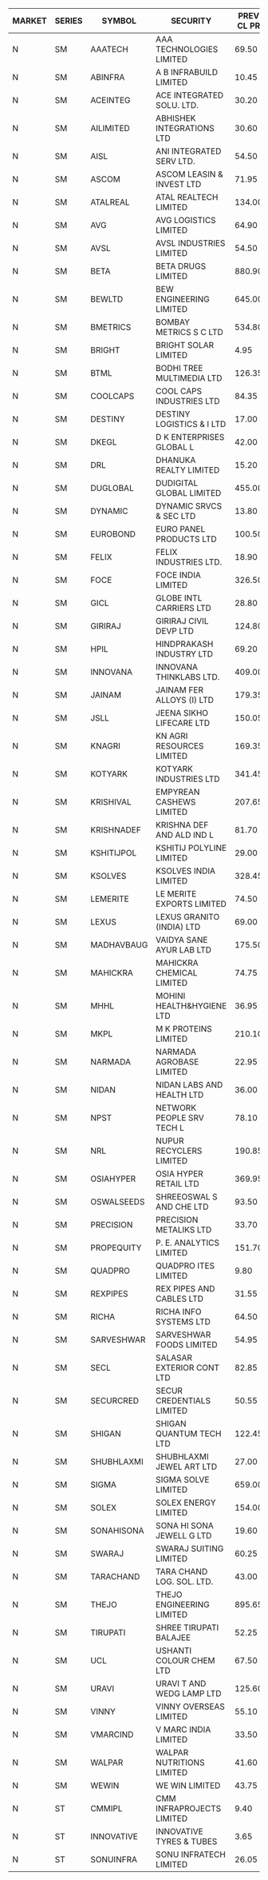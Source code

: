 


| MARKET | SERIES | SYMBOL | SECURITY | PREV CL PR | OPEN PRICE | HIGH PRICE | LOW PRICE | CLOSE PRICE | NET TRDVAL | NET TRDQTY | CORP IND | HI 52 WK | LO 52 WK |
| ----- | ----- | ----- | ----- | ----- | ----- | ----- | ----- | ----- | ----- | ----- | ----- | ----- | ----- |
| N | SM | AAATECH | AAA TECHNOLOGIES LIMITED | 69.50 | 70.10 | 70.10 | 70.10 | 70.10 | 630900.00 | 9000 |  | 78.00 | 42.55 |
| N | SM | ABINFRA | A B INFRABUILD LIMITED | 10.45 | 9.95 | 10.95 | 9.95 | 10.95 | 124000.00 | 12000 |  | 11.85 | 5.80 |
| N | SM | ACEINTEG | ACE INTEGRATED SOLU. LTD. | 30.20 | 30.30 | 30.30 | 30.30 | 30.30 | 136350.00 | 4500 |  | 31.50 | 14.45 |
| N | SM | AILIMITED | ABHISHEK INTEGRATIONS LTD | 30.60 | 29.10 | 29.10 | 29.10 | 29.10 | 87300.00 | 3000 |  | 38.60 | 19.00 |
| N | SM | AISL | ANI INTEGRATED SERV LTD. | 54.50 | 51.80 | 51.80 | 51.80 | 51.80 | 124320.00 | 2400 |  | 72.45 | 31.55 |
| N | SM | ASCOM | ASCOM LEASIN & INVEST LTD | 71.95 | 68.40 | 68.40 | 68.40 | 68.40 | 273600.00 | 4000 |  | 81.00 | 30.00 |
| N | SM | ATALREAL | ATAL REALTECH LIMITED | 134.00 | 132.00 | 139.75 | 132.00 | 139.40 | 1725200.00 | 12800 |  | 188.40 | 30.95 |
| N | SM | AVG | AVG LOGISTICS LIMITED | 64.90 | 68.10 | 68.10 | 68.10 | 68.10 | 81720.00 | 1200 |  | 85.00 | 51.10 |
| N | SM | AVSL | AVSL INDUSTRIES LIMITED | 54.50 | 57.00 | 57.20 | 57.00 | 57.20 | 342600.00 | 6000 |  | 57.20 | 32.10 |
| N | SM | BETA | BETA DRUGS LIMITED | 880.90 | 905.00 | 905.00 | 793.00 | 827.80 | 8288740.00 | 10000 |  | 1024.40 | 271.75 |
| N | SM | BEWLTD | BEW ENGINEERING LIMITED | 645.00 | 653.00 | 677.25 | 653.00 | 677.25 | 3197125.00 | 4750 |  | 1187.20 | 228.15 |
| N | SM | BMETRICS | BOMBAY METRICS S C LTD | 534.80 | 550.10 | 561.50 | 550.00 | 550.50 | 5342520.00 | 9600 |  | 567.10 | 117.90 |
| N | SM | BRIGHT | BRIGHT SOLAR LIMITED | 4.95 | 4.95 | 5.15 | 4.75 | 5.05 | 433650.00 | 87000 |  | 10.90 | 4.60 |
| N | SM | BTML | BODHI TREE MULTIMEDIA LTD | 126.35 | 126.00 | 126.00 | 126.00 | 126.00 | 151200.00 | 1200 |  | 174.00 | 65.00 |
| N | SM | COOLCAPS | COOL CAPS INDUSTRIES LTD | 84.35 | 83.50 | 83.50 | 80.50 | 80.50 | 1237200.00 | 15000 |  | 88.00 | 41.50 |
| N | SM | DESTINY | DESTINY LOGISTICS & I LTD | 17.00 | 17.85 | 17.85 | 16.15 | 16.65 | 2065800.00 | 120000 |  | 17.85 | 8.05 |
| N | SM | DKEGL | D K ENTERPRISES GLOBAL L | 42.00 | 42.25 | 42.25 | 41.75 | 41.75 | 756750.00 | 18000 |  | 72.60 | 34.70 |
| N | SM | DRL | DHANUKA REALTY LIMITED | 15.20 | 15.95 | 15.95 | 15.95 | 15.95 | 95700.00 | 6000 |  | 23.15 | 7.50 |
| N | SM | DUGLOBAL | DUDIGITAL GLOBAL LIMITED | 455.00 | 448.00 | 476.00 | 448.00 | 476.00 | 1850000.00 | 4000 |  | 476.00 | 95.00 |
| N | SM | DYNAMIC | DYNAMIC SRVCS & SEC LTD | 13.80 | 14.35 | 14.35 | 13.50 | 13.55 | 279500.00 | 20000 |  | 57.70 | 13.15 |
| N | SM | EUROBOND | EURO PANEL PRODUCTS LTD | 100.50 | 102.00 | 103.95 | 100.00 | 101.05 | 3657300.00 | 36000 |  | 147.65 | 72.05 |
| N | SM | FELIX | FELIX INDUSTRIES LTD. | 18.90 | 18.00 | 18.00 | 18.00 | 18.00 | 72000.00 | 4000 |  | 46.95 | 12.35 |
| N | SM | FOCE | FOCE INDIA LIMITED | 326.50 | 326.50 | 329.00 | 326.50 | 329.00 | 393300.00 | 1200 |  | 329.00 | 185.10 |
| N | SM | GICL | GLOBE INTL CARRIERS LTD | 28.80 | 30.20 | 30.20 | 27.90 | 27.90 | 435750.00 | 15000 |  | 30.20 | 17.15 |
| N | SM | GIRIRAJ | GIRIRAJ CIVIL DEVP LTD | 124.80 | 129.10 | 129.10 | 129.10 | 129.10 | 154920.00 | 1200 |  | 129.10 | 63.65 |
| N | SM | HPIL | HINDPRAKASH INDUSTRY LTD | 69.20 | 72.65 | 72.65 | 72.65 | 72.65 | 217950.00 | 3000 |  | 93.90 | 45.40 |
| N | SM | INNOVANA | INNOVANA THINKLABS LTD. | 409.00 | 408.75 | 408.75 | 404.00 | 404.00 | 812750.00 | 2000 |  | 478.00 | 119.25 |
| N | SM | JAINAM | JAINAM FER ALLOYS (I) LTD | 179.35 | 170.50 | 181.00 | 170.40 | 181.00 | 2813500.00 | 16000 |  | 218.60 | 69.70 |
| N | SM | JSLL | JEENA SIKHO LIFECARE LTD | 150.05 | 145.15 | 153.50 | 145.00 | 151.40 | 2702950.00 | 18000 |  | 182.50 | 136.10 |
| N | SM | KNAGRI | KN AGRI RESOURCES LIMITED | 169.35 | 172.00 | 172.00 | 162.00 | 169.85 | 9414400.00 | 56000 |  | 261.00 | 144.00 |
| N | SM | KOTYARK | KOTYARK INDUSTRIES LTD | 341.45 | 325.05 | 349.95 | 325.05 | 349.90 | 1060820.00 | 3200 |  | 402.00 | 67.90 |
| N | SM | KRISHIVAL | EMPYREAN CASHEWS LIMITED | 207.65 | 218.00 | 218.00 | 218.00 | 218.00 | 2616000.00 | 12000 |  | 218.00 | 68.00 |
| N | SM | KRISHNADEF | KRISHNA DEF AND ALD IND L | 81.70 | 77.65 | 81.40 | 77.65 | 80.00 | 2365950.00 | 30000 |  | 118.35 | 70.60 |
| N | SM | KSHITIJPOL | KSHITIJ POLYLINE LIMITED | 29.00 | 30.40 | 30.40 | 30.40 | 30.40 | 141846.40 | 4666 |  | 45.65 | 19.85 |
| N | SM | KSOLVES | KSOLVES INDIA LIMITED | 328.45 | 324.00 | 342.50 | 324.00 | 335.00 | 3055200.00 | 9200 |  | 1718.20 | 292.60 |
| N | SM | LEMERITE | LE MERITE EXPORTS LIMITED | 74.50 | 75.85 | 75.85 | 67.20 | 72.00 | 2405440.00 | 33600 |  | 77.20 | 67.20 |
| N | SM | LEXUS | LEXUS GRANITO (INDIA) LTD | 69.00 | 67.00 | 67.90 | 65.55 | 65.55 | 595650.00 | 9000 |  | 73.30 | 10.30 |
| N | SM | MADHAVBAUG | VAIDYA SANE AYUR LAB LTD | 175.50 | 176.00 | 176.00 | 176.00 | 176.00 | 844800.00 | 4800 |  | 249.40 | 133.25 |
| N | SM | MAHICKRA | MAHICKRA CHEMICAL LIMITED | 74.75 | 73.90 | 73.90 | 73.90 | 73.90 | 110850.00 | 1500 |  | 96.50 | 61.25 |
| N | SM | MHHL | MOHINI HEALTH&HYGIENE LTD | 36.95 | 33.30 | 34.15 | 33.30 | 33.45 | 507450.00 | 15000 |  | 47.40 | 19.15 |
| N | SM | MKPL | M K PROTEINS LIMITED | 210.10 | 202.00 | 202.00 | 202.00 | 202.00 | 3232000.00 | 16000 |  | 215.00 | 79.50 |
| N | SM | NARMADA | NARMADA AGROBASE LIMITED | 22.95 | 22.50 | 22.50 | 22.50 | 22.50 | 162000.00 | 7200 |  | 23.50 | 10.00 |
| N | SM | NIDAN | NIDAN LABS AND HEALTH LTD | 36.00 | 35.05 | 36.70 | 35.00 | 36.70 | 214300.00 | 6000 |  | 70.70 | 32.20 |
| N | SM | NPST | NETWORK PEOPLE SRV TECH L | 78.10 | 75.00 | 77.00 | 75.00 | 77.00 | 366400.00 | 4800 |  | 92.50 | 49.05 |
| N | SM | NRL | NUPUR RECYCLERS LIMITED | 190.85 | 190.00 | 190.10 | 185.10 | 189.00 | 5968435.00 | 31900 |  | 316.05 | 124.20 |
| N | SM | OSIAHYPER | OSIA HYPER RETAIL LTD | 369.95 | 345.00 | 365.00 | 333.00 | 365.00 | 4433800.00 | 12800 |  | 397.00 | 134.00 |
| N | SM | OSWALSEEDS | SHREEOSWAL S AND CHE LTD | 93.50 | 93.90 | 93.90 | 93.90 | 93.90 | 375600.00 | 4000 |  | 99.80 | 30.60 |
| N | SM | PRECISION | PRECISION METALIKS LTD | 33.70 | 35.90 | 35.90 | 32.15 | 32.15 | 472900.00 | 14000 |  | 55.95 | 32.00 |
| N | SM | PROPEQUITY | P. E. ANALYTICS LIMITED | 151.70 | 152.00 | 152.00 | 144.10 | 149.75 | 3561000.00 | 24000 |  | 204.10 | 141.00 |
| N | SM | QUADPRO | QUADPRO ITES LIMITED | 9.80 | 9.80 | 9.80 | 9.80 | 9.80 | 58800.00 | 6000 |  | 18.80 | 9.00 |
| N | SM | REXPIPES | REX PIPES AND CABLES LTD | 31.55 | 33.10 | 33.10 | 33.10 | 33.10 | 132400.00 | 4000 |  | 64.35 | 26.00 |
| N | SM | RICHA | RICHA INFO SYSTEMS LTD | 64.50 | 59.05 | 69.95 | 59.05 | 69.95 | 320400.00 | 5000 |  | 104.95 | 59.05 |
| N | SM | SARVESHWAR | SARVESHWAR FOODS LIMITED | 54.95 | 52.30 | 52.30 | 52.25 | 52.30 | 250960.00 | 4800 |  | 67.65 | 17.10 |
| N | SM | SECL | SALASAR EXTERIOR CONT LTD | 82.85 | 86.95 | 86.95 | 86.95 | 86.95 | 521700.00 | 6000 |  | 143.00 | 18.05 |
| N | SM | SECURCRED | SECUR CREDENTIALS LIMITED | 50.55 | 49.00 | 49.00 | 49.00 | 49.00 | 61740.00 | 1260 |  | 145.00 | 17.40 |
| N | SM | SHIGAN | SHIGAN QUANTUM TECH LTD | 122.45 | 120.00 | 120.00 | 116.00 | 118.10 | 8481150.00 | 72000 |  | 140.00 | 93.00 |
| N | SM | SHUBHLAXMI | SHUBHLAXMI JEWEL ART LTD | 27.00 | 28.35 | 28.35 | 28.35 | 28.35 | 255150.00 | 9000 |  | 28.35 | 11.20 |
| N | SM | SIGMA | SIGMA SOLVE LIMITED | 659.00 | 690.00 | 690.00 | 690.00 | 690.00 | 207000.00 | 300 |  | 745.75 | 46.00 |
| N | SM | SOLEX | SOLEX ENERGY LIMITED | 154.00 | 146.30 | 153.50 | 146.30 | 153.50 | 906600.00 | 6000 |  | 210.35 | 42.50 |
| N | SM | SONAHISONA | SONA HI SONA JEWELL G LTD | 19.60 | 19.00 | 19.00 | 19.00 | 19.00 | 190000.00 | 10000 |  | 22.35 | 10.50 |
| N | SM | SWARAJ | SWARAJ SUITING LIMITED | 60.25 | 57.70 | 59.95 | 57.25 | 59.95 | 1039100.00 | 18000 |  | 86.00 | 49.50 |
| N | SM | TARACHAND | TARA CHAND LOG. SOL. LTD. | 43.00 | 43.00 | 43.00 | 42.00 | 42.20 | 254400.00 | 6000 |  | 66.00 | 30.00 |
| N | SM | THEJO | THEJO ENGINEERING LIMITED | 895.65 | 878.05 | 920.00 | 878.00 | 915.00 | 2185050.00 | 2400 |  | 3950.00 | 826.00 |
| N | SM | TIRUPATI | SHREE TIRUPATI BALAJEE | 52.25 | 50.00 | 50.20 | 50.00 | 50.20 | 300600.00 | 6000 |  | 106.05 | 40.00 |
| N | SM | UCL | USHANTI COLOUR CHEM LTD | 67.50 | 67.50 | 67.50 | 67.50 | 67.50 | 135000.00 | 2000 |  | 71.00 | 32.00 |
| N | SM | URAVI | URAVI T AND WEDG LAMP LTD | 125.60 | 127.50 | 127.50 | 127.50 | 127.50 | 3213000.00 | 25200 |  | 155.00 | 109.50 |
| N | SM | VINNY | VINNY OVERSEAS LIMITED | 55.10 | 52.60 | 52.60 | 52.60 | 52.60 | 173580.00 | 3300 | XB | 77.55 | 29.00 |
| N | SM | VMARCIND | V MARC INDIA LIMITED | 33.50 | 32.70 | 35.00 | 32.70 | 33.50 | 303600.00 | 9000 |  | 52.80 | 25.35 |
| N | SM | WALPAR | WALPAR NUTRITIONS LIMITED | 41.60 | 39.55 | 39.55 | 39.55 | 39.55 | 79100.00 | 2000 |  | 51.50 | 25.50 |
| N | SM | WEWIN | WE WIN LIMITED | 43.75 | 41.60 | 41.60 | 41.60 | 41.60 | 374400.00 | 9000 |  | 57.55 | 13.05 |
| N | ST | CMMIPL | CMM INFRAPROJECTS LIMITED | 9.40 | 9.40 | 9.40 | 9.40 | 9.40 | 28200.00 | 3000 |  | 72.00 | 6.20 |
| N | ST | INNOVATIVE | INNOVATIVE TYRES & TUBES | 3.65 | 3.50 | 3.65 | 3.50 | 3.50 | 52950.00 | 15000 |  | 54.00 | 3.50 |
| N | ST | SONUINFRA | SONU INFRATECH LIMITED | 26.05 | 24.75 | 24.75 | 24.75 | 24.75 | 297000.00 | 12000 |  | 37.80 | 24.75 |



